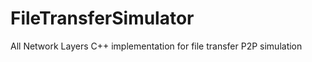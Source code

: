 FileTransferSimulator
=====================

All Network Layers C++ implementation for file transfer P2P simulation
